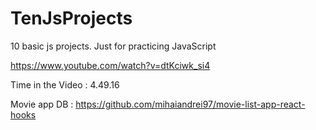 # TenJsProjects

10 basic js projects. Just for practicing JavaScript

https://www.youtube.com/watch?v=dtKciwk_si4

Time in the Video : 4.49.16

Movie app DB : https://github.com/mihaiandrei97/movie-list-app-react-hooks
